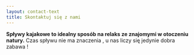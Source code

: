 ```yaml
---
layout: contact-text
title: Skontaktuj się z nami
---
```

**Spływy kajakowe to idealny sposób na relaks ze znajomymi w otoczeniu natury.**
Czas spływu nie ma znaczenia , u nas liczy się jedynie dobra zabawa !